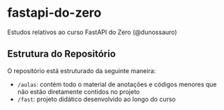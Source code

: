 # fastapi-do-zero

Estudos relativos ao curso FastAPI do Zero (@dunossauro)

## Estrutura do Repositório

O repositório está estruturado da seguinte maneira:

- `/aulas`: contém todo o material de anotações e códigos menores que não estão diretamente contidos no projeto
- `/fast`: projeto didático desenvolvido ao longo do curso

